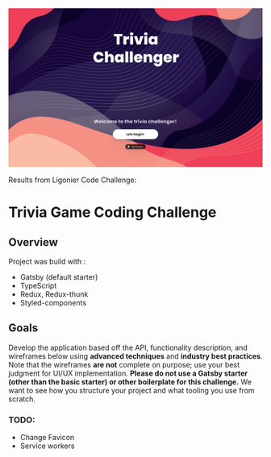 <img src="./docs/Trivia_challenger_image_1.png" alt="Ligonier logo" />

Results from Ligonier Code Challenge: 

# Trivia Game Coding Challenge

## Overview

Project was build with :

- Gatsby (default starter)
- TypeScript
- Redux, Redux-thunk
- Styled-components

## Goals

Develop the application based off the API, functionality description, and wireframes below using **advanced techniques** and **industry best practices**. Note that the wireframes **are not** complete on purpose; use your best judgment for UI/UX implementation. **Please do not use a Gatsby starter (other than the basic starter) or other boilerplate for this challenge.** We want to see how you structure your project and what tooling you use from scratch.

### TODO:

- Change Favicon
- Service workers
